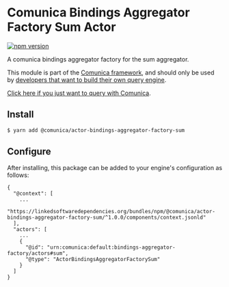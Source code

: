 # Comunica Bindings Aggregator Factory Sum Actor

[![npm version](https://badge.fury.io/js/%40comunica%2Factor-bindings-aggregator-factory-sum.svg)](https://www.npmjs.com/package/@comunica/actor-bindings-aggregator-factory-sum)

A comunica bindings aggregator factory for the sum aggregator.

This module is part of the [Comunica framework](https://github.com/comunica/comunica),
and should only be used by [developers that want to build their own query engine](https://comunica.dev/docs/modify/).

[Click here if you just want to query with Comunica](https://comunica.dev/docs/query/).

## Install

```bash
$ yarn add @comunica/actor-bindings-aggregator-factory-sum
```

## Configure

After installing, this package can be added to your engine's configuration as follows:
```text
{
  "@context": [
    ...
    "https://linkedsoftwaredependencies.org/bundles/npm/@comunica/actor-bindings-aggregator-factory-sum/^1.0.0/components/context.jsonld"  
  ],
  "actors": [
    ...
    {
      "@id": "urn:comunica:default:bindings-aggregator-factory/actors#sum",
      "@type": "ActorBindingsAggregatorFactorySum"
    }
  ]
}
```
